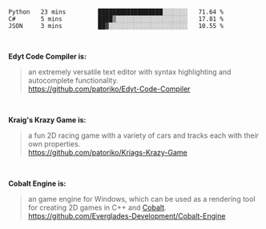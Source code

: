 <br>

<!--START_SECTION:waka-->
```text
Python   23 mins         ██████████████████░░░░░░░   71.64 % 
C#       5 mins          ████▒░░░░░░░░░░░░░░░░░░░░   17.81 % 
JSON     3 mins          ██▓░░░░░░░░░░░░░░░░░░░░░░   10.55 % 
```
<!--END_SECTION:waka-->

<br>

__Edyt Code Compiler is:__
>  an extremely versatile text editor with syntax highlighting and autocomplete functionality. 
> <br>
> https://github.com/patoriko/Edyt-Code-Compiler

<br>

__Kraig's Krazy Game is:__
> a fun 2D racing game with a variety of cars and tracks each with their own properties.
> <br>
> https://github.com/patoriko/Kriags-Krazy-Game

<br>

__Cobalt Engine is:__
> an game engine for Windows, which can be used as a rendering tool for creating 2D games in C++ and [Cobalt](https://github.com/Everglades-Development/Cobalt).
> <br>
> https://github.com/Everglades-Development/Cobalt-Engine
